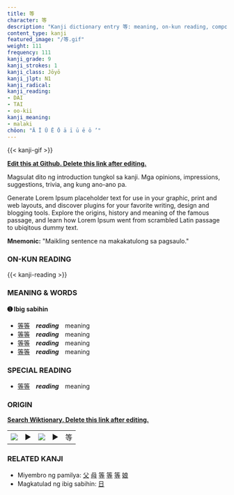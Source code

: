 ```yaml
---
title: 等
character: 等
description: "Kanji dictionary entry 等: meaning, on-kun reading, compounds, origin, related kanji"
content_type: kanji
featured_image: "/等.gif"
weight: 111
frequency: 111
kanji_grade: 9
kanji_strokes: 1
kanji_class: Jōyō
kanji_jlpt: N1
kanji_radical: 
kanji_reading: 
- DAI
- TAI
- oo-kii
kanji_meaning:
- malaki
chōon: "Ā Ī Ū Ē Ō ā ī ū ē ō ’"
---
```

[//]: # (Don't edit the line below. Kanji animated GIF code is automatically generated.)
{{< kanji-gif >}}

[//]: # (Edit below this line.)

**[Edit this at Github. Delete this link after editing.](https://github.com/tim0g/tim/tree/main/content/kanji/等/index.md)**

Magsulat dito ng introduction tungkol sa kanji. Mga opinions, impressions, suggestions, trivia, ang kung ano-ano pa.

Generate Lorem Ipsum placeholder text for use in your graphic, print and web layouts, and discover plugins for your favorite writing, design and blogging tools. Explore the origins, history and meaning of the famous passage, and learn how Lorem Ipsum went from scrambled Latin passage to ubiqitous dummy text.
 
**Mnemonic:** "Maikling sentence na makakatulong sa pagsaulo."

### ON-KUN READING

[//]: # (Don't edit the line below. ON-KUN READING code is automatically generated.)
{{< kanji-reading >}}

### MEANING & WORDS

#### ➊ **Ibig sabihin**
  - [等](../等)[等](../等)　***reading***　meaning
  - [等](../等)[等](../等)　***reading***　meaning
  - [等](../等)[等](../等)　***reading***　meaning
  - [等](../等)[等](../等)　***reading***　meaning

### SPECIAL READING
  - [等](../等)[等](../等)　***reading***　meaning

### ORIGIN

**[Search Wiktionary. Delete this link after editing.](https://wiktionary.org/wiki/等)**
<table class="kanji-table"><tr><td>
<img src="60px-等-bronze.svg.png">
</td><td>▶</td><td>
<img src="60px-等-oracle.svg.png">
</td><td>▶</td>
<td class="kanji-origin">等</td>
</tr></table>

### RELATED KANJI
- Miyembro ng pamilya: [父](../父) [母](../母) [等](../等) [等](../等) [等](../等) [娘](../娘)
- Magkatulad ng ibig sabihin: [日](../日)
